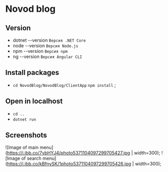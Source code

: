 # Novod blog

## Version
* dotnet --version `Версия .NET Core`
* node --version   `Версия Node.js`
* npm --version    `Версия npm`
* ng --version     `Версия Angular CLI`
## Install packages
* `cd NovodBlog/NovodBlog/ClientApp` `npm install` ;

## Open in localhost
* `cd ..`
* `dotnet run`

## Screenshots

![Image of main menu](https://i.ibb.co/7ybHYJ4/photo5371104097299705427.jpg | width=300);
![Image of search menu](https://i.ibb.co/kBfnySK/1photo5371104097299705426.jpg | width=300);